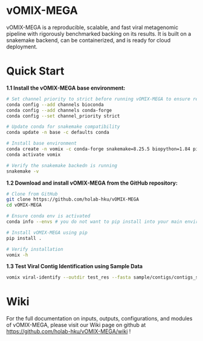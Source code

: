 # vOMIX-MEGA 

vOMIX-MEGA is a reproducible, scalable, and fast viral metagenomic pipeline with rigorously benchmarked backing on its results. It is built on a snakemake backend, can be containerized, and is ready for cloud deployment.


# Quick Start 

**1.1 Install the vOMIX-MEGA base environment:**

```bash
# Set channel priority to strict before running vOMIX-MEGA to ensure reproducibility [IMPORTANT]
conda config --add channels bioconda
conda config --add channels conda-forge
conda config --set channel_priority strict

# Update conda for snakemake compatibility
conda update -n base -c defaults conda

# Install base environment
conda create -n vomix -c conda-forge snakemake=8.25.5 biopython=1.84 pip=25.1.1 -y # does not include cluster execution plugs. See more at https://snakemake.github.io/snakemake-plugin-catalog/index.html
conda activate vomix

# Verify the snakemake backedn is running
snakemake -v
```

**1.2 Download and install vOMIX-MEGA from the GitHub repository:**

```bash
# Clone from GitHub
git clone https://github.com/holab-hku/vOMIX-MEGA
cd vOMIX-MEGA

# Ensure conda env is activated
conda info --envs # you do not want to pip install into your main environment

# Install vOMIX-MEGA using pip 
pip install .

# Verify installation 
vomix -h 
```

**1.3 Test Viral Contig Identification using Sample Data**
```bash
vomix viral-identify --outdir test_res --fasta sample/contigs/contigs_simulated_viral_nonviral.fasta --splits 8 -j 4 --latency-wait 20
```


# Wiki

For the full documentation on inputs, outputs, configurations, and modules of vOMIX-MEGA, please visit our Wiki page on github at https://github.com/holab-hku/vOMIX-MEGA/wiki ! 




